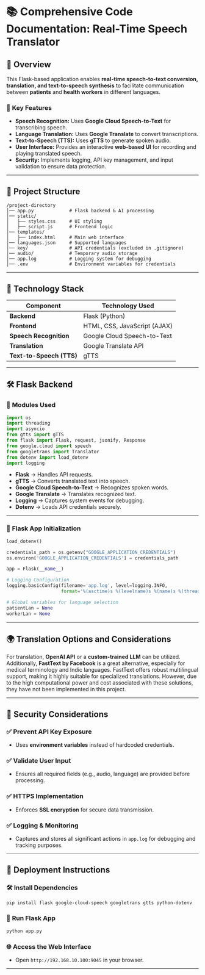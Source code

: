 # 📚 **Comprehensive Code Documentation: Real-Time Speech Translator**

## 📌 **Overview**

This Flask-based application enables **real-time speech-to-text conversion, translation, and text-to-speech synthesis** to facilitate communication between **patients** and **health workers** in different languages.

### 🚀 **Key Features**

- **Speech Recognition:** Uses **Google Cloud Speech-to-Text** for transcribing speech.
- **Language Translation:** Uses **Google Translate** to convert transcriptions.
- **Text-to-Speech (TTS):** Uses **gTTS** to generate spoken audio.
- **User Interface:** Provides an interactive **web-based UI** for recording and playing translated speech.
- **Security:** Implements logging, API key management, and input validation to ensure data protection.

---

## 📂 **Project Structure**

```
/project-directory
│── app.py             # Flask backend & AI processing
│── static/
│   ├── styles.css     # UI styling
│   ├── script.js      # Frontend logic
│── templates/
│   ├── index.html     # Main web interface
│── languages.json     # Supported languages
│── key/               # API credentials (excluded in .gitignore)
│── audio/             # Temporary audio storage
│── app.log            # Logging system for debugging
│── .env               # Environment variables for credentials
```

---

## 🔧 **Technology Stack**

| Component                | Technology Used              |
|------------------------- |-----------------------------|
| **Backend**              | Flask (Python)               |
| **Frontend**             | HTML, CSS, JavaScript (AJAX) |
| **Speech Recognition**   | Google Cloud Speech-to-Text  |
| **Translation**          | Google Translate API         |
| **Text-to-Speech (TTS)** | gTTS                         |

---

## 🛠 **Flask Backend**

### 📌 **Modules Used**

```python
import os
import threading
import asyncio
from gtts import gTTS
from flask import Flask, request, jsonify, Response
from google.cloud import speech
from googletrans import Translator
from dotenv import load_dotenv
import logging
```

- **Flask** → Handles API requests.
- **gTTS** → Converts translated text into speech.
- **Google Cloud Speech-to-Text** → Recognizes spoken words.
- **Google Translate** → Translates recognized text.
- **Logging** → Captures system events for debugging.
- **Dotenv** → Loads API credentials securely.

---

### 🏢 **Flask App Initialization**

```python
load_dotenv()

credentials_path = os.getenv("GOOGLE_APPLICATION_CREDENTIALS")
os.environ['GOOGLE_APPLICATION_CREDENTIALS'] = credentials_path

app = Flask(__name__)

# Logging Configuration
logging.basicConfig(filename='app.log', level=logging.INFO,
                    format='%(asctime)s %(levelname)s %(name)s %(threadName)s : %(message)s')

# Global variables for language selection
patientLan = None
workerLan = None
```

---

## 🌍 **Translation Options and Considerations**

For translation, **OpenAI API** or a **custom-trained LLM** can be utilized. Additionally, **FastText by Facebook** is a great alternative, especially for medical terminology and Indic languages. FastText offers robust multilingual support, making it highly suitable for specialized translations. However, due to the high computational power and cost associated with these solutions, they have not been implemented in this project.

---

## 🔐 **Security Considerations**

### ✅ **Prevent API Key Exposure**

- Uses **environment variables** instead of hardcoded credentials.

### ✅ **Validate User Input**

- Ensures all required fields (e.g., audio, language) are provided before processing.

### ✅ **HTTPS Implementation**

- Enforces **SSL encryption** for secure data transmission.

### ✅ **Logging & Monitoring**

- Captures and stores all significant actions in `app.log` for debugging and tracking purposes.

---

## 🚀 **Deployment Instructions**

### 🛠 **Install Dependencies**

```bash
pip install flask google-cloud-speech googletrans gtts python-dotenv
```

### 🔧 **Run Flask App**

```bash
python app.py
```

### 🌐 **Access the Web Interface**

- Open `http://192.168.10.100:9045` in your browser.

---

